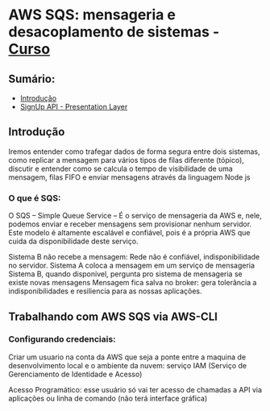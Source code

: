 # AWS SQS: mensageria e desacoplamento de sistemas - [Curso](https://cursos.alura.com.br/course/aws-sqs-mensageria-desacoplamento-sistemas)

## Sumário:

- [Introdução](#introdução)
- [SignUp API - Presentation Layer](#signup-api---presentation-layer)

## Introdução

Iremos entender como trafegar dados de forma segura entre dois sistemas, como replicar a mensagem para vários tipos de filas diferente (tópico), discutir e entender como se calcula o tempo de visibilidade de uma mensagem, filas FIFO e enviar mensagens através da linguagem Node js

### O que é SQS:

O SQS – Simple Queue Service – É o serviço de mensageria da AWS e, nele, podemos enviar e receber mensagens sem provisionar nenhum servidor. Este modelo é altamente escalável e confiável, pois é a própria AWS que cuida da disponibilidade deste serviço.

Sistema B não recebe a mensagem: Rede não é confiável, indisponibilidade no servidor.
Sistema A coloca a mensagem em um serviço de mensageria
Sistema B, quando disponivel, pergunta pro sistema de mensageria se existe novas mensagens
Mensagem fica salva no broker: gera tolerância a indisponibilidades e resiliencia para as nossas aplicações.

## Trabalhando com AWS SQS via AWS-CLI

### Configurando credenciais:

Criar um usuario na conta da AWS que seja a ponte entre a maquina de desenvolvimento local e o ambiente da nuvem: serviço IAM (Serviço de Gerenciamento de Identidade e Acesso)

Acesso Programático: esse usuário só vai ter acesso de chamadas a API via aplicações ou linha de comando (não terá interface gráfica)
